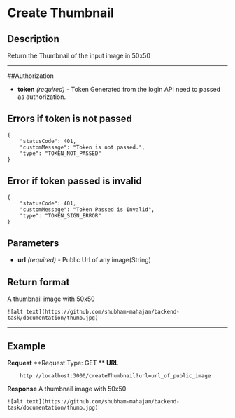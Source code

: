 # Create Thumbnail

## Description
Return the Thumbnail of the input image in 50x50

***

##Authorization 
- **token** _(required)_ - Token Generated from the login API need to passed as authorization.

## Errors if token is not passed

```
{
    "statusCode": 401,
    "customMessage": "Token is not passed.",
    "type": "TOKEN_NOT_PASSED"
}
```

## Error if token passed is invalid
```
{
    "statusCode": 401,
    "customMessage": "Token Passed is Invalid",
    "type": "TOKEN_SIGN_ERROR"
}
```


## Parameters
- **url** _(required)_ - Public Url of any image(String)  

## Return format
A thumbnail image with 50x50

```
![alt text](https://github.com/shubham-mahajan/backend-task/documentation/thumb.jpg)
```


***

## Example
**Request**
**Request Type: GET **
**URL**
```
    http://localhost:3000/createThumbnail?url=url_of_public_image
```

**Response**
A thumbnail image with 50x50

```
![alt text](https://github.com/shubham-mahajan/backend-task/documentation/thumb.jpg)
```
